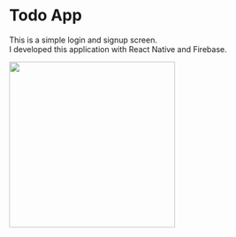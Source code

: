 # Todo App
This is a simple login and signup screen.    
I developed this application with React Native and Firebase.    

<img src="https://i.ibb.co/9HL2LdG/Ekran-Resmi-2019-01-06-00-11-40.png" width="300">
